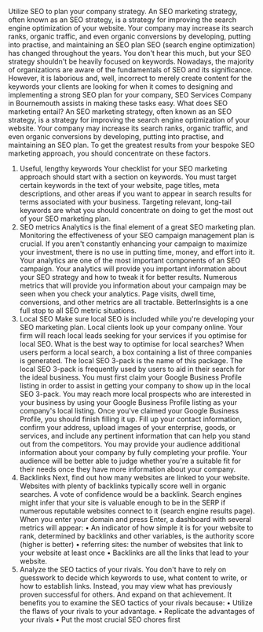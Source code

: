 Utilize SEO to plan your company strategy.
An SEO marketing strategy, often known as an SEO strategy, is a strategy for improving the search engine optimization of your website. Your company may increase its search ranks, organic traffic, and even organic conversions by developing, putting into practise, and maintaining an SEO plan
SEO (search engine optimization) has changed throughout the years.
You don't hear this much, but your SEO strategy shouldn't be heavily focused on keywords.
Nowadays, the majority of organizations are aware of the fundamentals of SEO and its significance. However, it is laborious and, well, incorrect to merely create content for the keywords your clients are looking for when it comes to designing and implementing a strong SEO plan for your company, SEO Services Company in Bournemouth assists in making these tasks easy.
What does SEO marketing entail?
An SEO marketing strategy, often known as an SEO strategy, is a strategy for improving the search engine optimization of your website. Your company may increase its search ranks, organic traffic, and even organic conversions by developing, putting into practise, and maintaining an SEO plan. To get the greatest results from your bespoke SEO marketing approach, you should concentrate on these factors.
1. Useful, lengthy keywords
Your checklist for your SEO marketing approach should start with a section on keywords. You must target certain keywords in the text of your website, page titles, meta descriptions, and other areas if you want to appear in search results for terms associated with your business. Targeting relevant, long-tail keywords are what you should concentrate on doing to get the most out of your SEO marketing plan.
2. SEO metrics
Analytics is the final element of a great SEO marketing plan. Monitoring the effectiveness of your SEO campaign management plan is crucial. If you aren't constantly enhancing your campaign to maximize your investment, there is no use in putting time, money, and effort into it. Your analytics are one of the most important components of an SEO campaign. Your analytics will provide you important information about your SEO strategy and how to tweak it for better results. Numerous metrics that will provide you information about your campaign may be seen when you check your analytics. Page visits, dwell time, conversions, and other metrics are all tractable. BetterInsights is a one full stop to all SEO metric situations.
3. Local SEO 
Make sure local SEO is included while you're developing your SEO marketing plan. Local clients look up your company online. Your firm will reach local leads seeking for your services if you optimise for local SEO. What is the best way to optimise for local searches? When users perform a local search, a box containing a list of three companies is generated. The local SEO 3-pack is the name of this package. The local SEO 3-pack is frequently used by users to aid in their search for the ideal business.
You must first claim your Google Business Profile listing in order to assist in getting your company to show up in the local SEO 3-pack. You may reach more local prospects who are interested in your business by using your Google Business Profile listing as your company's local listing.
Once you've claimed your Google Business Profile, you should finish filling it up. Fill up your contact information, confirm your address, upload images of your enterprise, goods, or services, and include any pertinent information that can help you stand out from the competitors. You may provide your audience additional information about your company by fully completing your profile. Your audience will be better able to judge whether you're a suitable fit for their needs once they have more information about your company.
4. Backlinks
Next, find out how many websites are linked to your website. Websites with plenty of backlinks typically score well in organic searches. A vote of confidence would be a backlink. Search engines might infer that your site is valuable enough to be in the SERP if numerous reputable websites connect to it (search engine results page).
When you enter your domain and press Enter, a dashboard with several metrics will appear:
•	An indicator of how simple it is for your website to rank, determined by backlinks and other variables, is the authority score (higher is better)
•	referring sites: the number of websites that link to your website at least once
•	Backlinks are all the links that lead to your website.
5. Analyze the SEO tactics of your rivals.
You don't have to rely on guesswork to decide which keywords to use, what content to write, or how to establish links. Instead, you may view what has previously proven successful for others. And expand on that achievement.
It benefits you to examine the SEO tactics of your rivals because:
•	Utilize the flaws of your rivals to your advantage.
•	Replicate the advantages of your rivals
•	Put the most crucial SEO chores first
